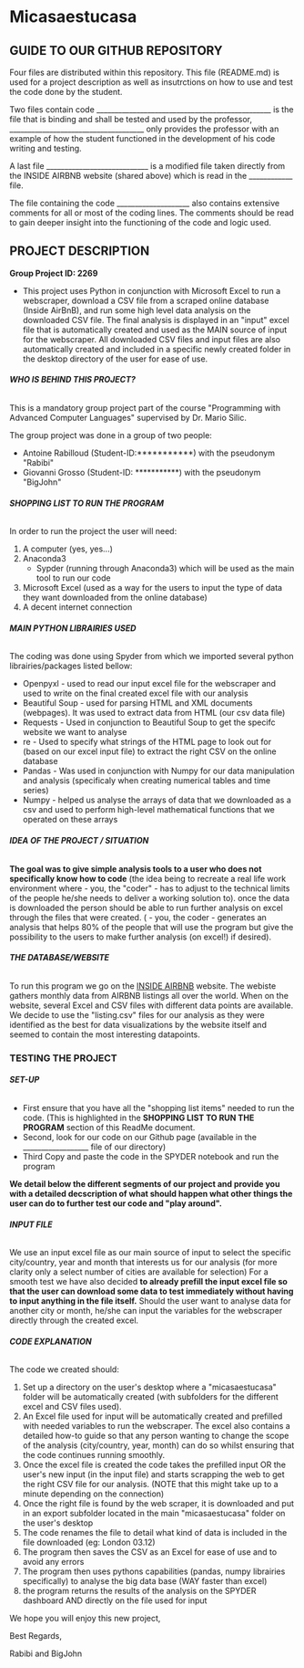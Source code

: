 # Micasaestucasa

## GUIDE TO OUR GITHUB REPOSITORY
Four files are distributed within this repository.
This file (README.md) is used for a project description as well as insutrctions on how to use and test the code done by the student.

Two files contain code ________________________________________________ is the file that is binding and shall be tested and used by the professor, _____________________________________ only provides the professor with an example of how the student functioned in the development of his code writing and testing.

A last file ____________________________ is a modified file taken directly from the INSIDE AIRBNB website (shared above) which is read in the ____________ file.

The file containing the code ____________________ also contains extensive comments for all or most of the coding lines. The comments should be read to gain deeper insight into the functioning of the code and logic used.


## PROJECT DESCRIPTION

**Group Project ID: 2269**
- This project uses Python in conjunction with Microsoft Excel to run a webscraper, download a CSV file from a scraped online database (Inside AirBnB),  and run some high level data analysis on the downloaded CSV file. The final analysis is displayed in an "input" excel file that is automatically created and used as the MAIN source of input for the webscraper. All downloaded CSV files and input files are also automatically created and included in a specific newly created folder in the desktop directory of the user for ease of use.


###### **WHO IS BEHIND THIS PROJECT?**

This is a mandatory group project part of the course "Programming with Advanced Computer Languages" supervised by Dr. Mario Silic.

The group project was done in a group of two people: 
- Antoine Rabilloud (Student-ID:***********) with the pseudonym "Rabibi"
- Giovanni Grosso (Student-ID: ***********) with the pseudonym "BigJohn"


###### **SHOPPING LIST TO RUN THE PROGRAM**

In order to run the project the user will need: 
 1. A computer (yes, yes...)
 2. Anaconda3
     - Sypder (running through Anaconda3) which will be used as the main tool to run our code
 3. Microsoft Excel (used as a way for the users to input the type of data they want downloaded from the online database)
 4. A decent internet connection


###### **MAIN PYTHON LIBRAIRIES USED**

The coding was done using Spyder from which we imported several python librairies/packages listed bellow: 
- Openpyxl - used to read our input excel file for the webscraper and used to write on the final created excel file with our analysis
- Beautiful Soup - used for parsing HTML and XML documents (webpages). It was used to extract data from HTML (our csv data file)
- Requests - Used in conjunction to Beautiful Soup to get the specifc website we want to analyse
- re -  Used to specify what strings of the HTML page to look out for (based on our excel input file) to extract the right CSV on the online database
- Pandas - Was used in conjunction with Numpy for our data manipulation and analysis (specificaly when creating numerical tables and time series)
- Numpy - helped us analyse the arrays of data that we downloaded as a csv and used to perform high-level mathematical functions that we operated on these arrays

###### **IDEA OF THE PROJECT / SITUATION**
**The goal was to give simple analysis tools to a user who does not specifically know how to code** (the idea being to recreate a real life work environment where - you, the "coder" - has to adjust to the technical limits of the people he/she needs to deliver a working solution to).
once the data is downloaded the person should be able to run further analysis on excel through the files that were created. ( - you, the coder - generates an analysis that helps 80% of the people that will use the program but give the possibility to the users to make further analysis (on excel!) if desired). 


###### **THE DATABASE/WEBSITE**
To run this program we go on the [INSIDE AIRBNB](http://insideairbnb.com/get-the-data.html) website.
The webiste gathers monthly data from AIRBNB listings all over the world. When on the website, several Excel and CSV files with different data points are available. We decide to use the "listing.csv" files for our analysis as they were identified as the best for data visualizations by the website itself and seemed to contain the most interesting datapoints. 

### **TESTING THE PROJECT**
###### **SET-UP**
- First ensure that you have all the "shopping list items" needed to run the code. (This is highlighted in the **SHOPPING LIST TO RUN THE PROGRAM** section of this ReadMe document. 
- Second, look for our code on our Github page  (available in the __________________ file of our directory)
- Third Copy and paste the code in the SPYDER notebook and run the program

**We detail below the different segments of our project and provide you with a detailed decscription of what should happen what other things the user can do to further test our code and "play around".**

###### **INPUT FILE**
We use an input excel file as our main source of input to select the specific city/country, year and month that interests us for our analysis (for more clarity only a select number of cities are available for selection)
For a smooth test we have also decided **to already prefill the input excel file so that the user can download some data to test immediately without having to input anything in the file itself.** Should the user want to analyse data for another city or month, he/she can input the variables for the webscraper directly through the created excel.

###### **CODE EXPLANATION**
The code we created should: 
1. Set up a directory on the user's desktop where a "micasaestucasa" folder will be automatically created (with subfolders for the different excel and CSV files used). 
2. An Excel file used for input will be automatically created and prefilled with needed variables to run the webscraper. The excel also contains a detailed how-to guide so that any person wanting to change the scope of the analysis (city/country, year, month) can do so whilst ensuring that the code continues running smoothly. 
3. Once the excel file is created the code takes the prefilled input OR the user's new input (in the input file) and starts scrapping the web to get the right CSV file for our analysis. (NOTE that this might take up to a minute depending on the connection)
4. Once the right file is found by the web scraper, it is downloaded and put in an export subfolder located in the main "micasaestucasa" folder on the user's desktop
5. The code renames the file to detail what kind of data is included in the file downloaded (eg: London 03.12)
6. The program then saves the CSV as an Excel for ease of use and to avoid any errors
7. The program then uses pythons capabilities (pandas, numpy librairies specifically) to analyse the big data base (WAY faster than excel)
8. the program returns the results of the analysis on the SPYDER dashboard AND directly on the file used for input


We hope you will enjoy this new project, 

Best Regards,

Rabibi and BigJohn 
